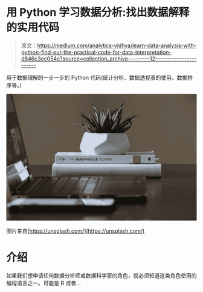 # 用 Python 学习数据分析:找出数据解释的实用代码

> 原文：<https://medium.com/analytics-vidhya/learn-data-analysis-with-python-find-out-the-practical-code-for-data-interpretation-d846c3ec054c?source=collection_archive---------12----------------------->

用于数据理解的一步一步的 Python 代码(统计分析、数据透视表的使用、数据排序等。)

![](img/6e820d4b080b4b06e69856b5a0b75392.png)

图片来自[https://unsplash.com/](https://unsplash.com/)

# 介绍

如果我们想申请任何数据分析师或数据科学家的角色，就必须知道这类角色使用的编程语言之一。可能是 R 或者…